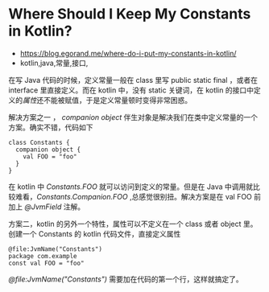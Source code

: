 # Where Should I Keep My Constants in Kotlin?
- https://blog.egorand.me/where-do-i-put-my-constants-in-kotlin/
- kotlin,java,常量,接口,

在写 Java 代码的时候，定义常量一般在 class 里写 public static final ，或者在 interface 里直接定义。而在 kotlin 中，没有 static 关键词，在 kotlin 的接口中定义的*属性*还不能被赋值，于是定义常量顿时变得非常困惑。

解决方案之一 ， *companion object* 伴生对象是解决我们在类中定义常量的一个方案。确实不错，代码如下

    class Constants {
      companion object {
        val FOO = "foo"
      }
    }
  
在 kotlin 中 *Constants.FOO* 就可以访问到定义的常量。但是在 Java 中调用就比较难看，*Constants.Companion.FOO* ,总感觉很别扭。解决方案是在 val FOO 前加上 *@JvmField* 注解。


方案二，kotlin 的另外一个特性，属性可以不定义在一个 class 或者 object 里。创建一个 Constants 的 kotlin 代码文件，直接定义属性

    @file:JvmName("Constants")
    package com.example
    const val FOO = "foo"
    
    
*@file:JvmName("Constants")* 需要加在代码的第一个行，这样就搞定了。
